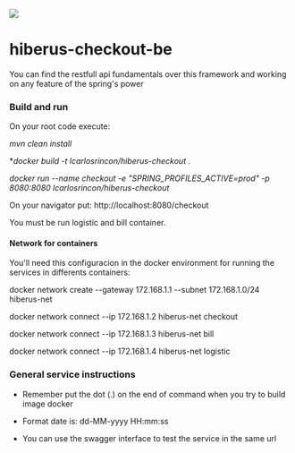 ![](https://nonstoplearningbydoing.files.wordpress.com/2016/12/spring-boot-docker1.png?w=200)
# hiberus-checkout-be
You can find the restfull api fundamentals over this framework and working on any feature of the spring's power

### Build and run
On your root code execute:

*mvn clean install*

**docker build -t lcarlosrincon/hiberus-checkout .*

*docker run --name checkout -e "SPRING_PROFILES_ACTIVE=prod" -p 8080:8080 lcarlosrincon/hiberus-checkout*

On your navigator put: http://localhost:8080/checkout

You must be run logistic and bill container.

#### Network for containers

You'll need this configuracion in the docker environment for running the services in differents containers:

docker network create --gateway 172.168.1.1 --subnet 172.168.1.0/24 hiberus-net

docker network connect --ip 172.168.1.2 hiberus-net checkout

docker network connect --ip 172.168.1.3 hiberus-net bill

docker network connect --ip 172.168.1.4 hiberus-net logistic

### General service instructions

- Remember put the dot (.) on the end of command when you try to build image docker

- Format date is: dd-MM-yyyy HH:mm:ss

- You can use the swagger interface to test the service in the same url
